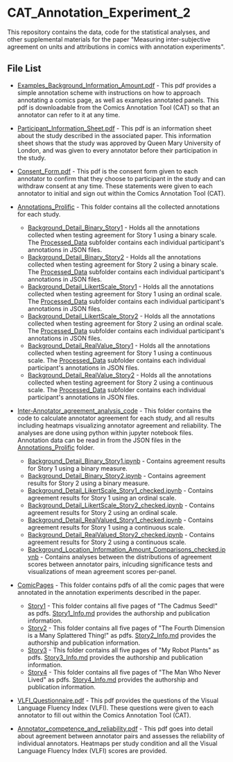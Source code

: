 # CAT_Annotation_Experiment_2

This repository contains the data, code for the statistical analyses, and other supplemental materials for the paper "Measuring inter-subjective agreement on units and attributions in comics with annotation experiments".

## File List


* [Examples_Background_Information_Amount.pdf](Examples_Background_Information_Amount.pdf) - This pdf provides a simple annotation scheme with instructions on how to approach annotating a comics page, as well as examples annotated panels. This pdf is downloadable from the Comics Annotation Tool (CAT) so that an annotator can refer to it at any time.

* [Participant_Information_Sheet.pdf](Participant_Information_Sheet.pdf) - This pdf is an information sheet about the study described in the associated paper. This information sheet shows that the study was approved by Queen Mary University of London, and was given to every annotator before their participation in the study.

* [Consent_Form.pdf](Consent_Form.pdf) - This pdf is the consent form given to each annotator to confirm that they choose to participant in the study and can withdraw consent at any time. These statements were given to each annotator to initial and sign out within the Comics Annotation Tool (CAT).

* [Annotations_Prolific](Annotations_Prolific) - This folder contains all the collected annotations for each study.
  
  * [Background_Detail_Binary_Story1](Annotations_Prolific/Background_Detail_Binary_Story1) - Holds all the annotations collected when testing agreement for Story 1 using a binary scale. The [Processed_Data](Annotations_Prolific/Background_Detail_Binary_Story1/Processed_Data) subfolder contains each individual participant's annotations in JSON files. 
  * [Background_Detail_Binary_Story2](Background_Detail_Binary_Story2) - Holds all the annotations collected when testing agreement for Story 2 using a binary scale. The [Processed_Data](Processed_Data) subfolder contains each individual participant's annotations in JSON files.
  * [Background_Detail_LikertScale_Story1](Background_Detail_LikertScale_Story1) - Holds all the annotations collected when testing agreement for Story 1 using an ordinal scale. The [Processed_Data](Processed_Data) subfolder contains each individual participant's annotations in JSON files.
  * [Background_Detail_LikertScale_Story2](Background_Detail_LikertScale_Story2) - Holds all the annotations collected when testing agreement for Story 2 using an ordinal scale. The [Processed_Data](Processed_Data) subfolder contains each individual participant's annotations in JSON files.
  * [Background_Detail_RealValue_Story1](Background_Detail_RealValue_Story1) - Holds all the annotations collected when testing agreement for Story 1 using a continuous scale. The [Processed_Data](Processed_Data) subfolder contains each individual participant's annotations in JSON files.
  * [Background_Detail_RealValue_Story2](Background_Detail_RealValue_Story2) - Holds all the annotations collected when testing agreement for Story 2 using a continuous scale. The [Processed_Data](Processed_Data) subfolder contains each individual participant's annotations in JSON files.
 
* [Inter-Annotator_agreement_analysis_code](Inter-Annotator_agreement_analysis_code) - This folder contains the code to calculate annotator agreement for each study, and all results including heatmaps visualizing annotator agreement and reliability. The analyses are done using python within jupyter notebook files. Annotation data can be read in from the JSON files in the [Annotations_Prolific](Annotations_Prolific) folder. 

  * [Background_Detail_Binary_Story1.ipynb](Background_Detail_Binary_Story1.ipynb) - Contains agreement results for Story 1 using a binary measure.
  * [Background_Detail_Binary_Story2.ipynb](Background_Detail_Binary_Story2.ipynb) - Contains agreement results for Story 2 using a binary measure.
  * [Background_Detail_LikertScale_Story1_checked.ipynb](Background_Detail_LikertScale_Story1_checked.ipynb) - Contains agreement results for Story 1 using an ordinal scale.
  * [Background_Detail_LikertScale_Story2_checked.ipynb](Background_Detail_LikertScale_Story2_checked.ipynb) - Contains agreement results for Story 2 using an ordinal scale.
  * [Background_Detail_RealValued_Story1_checked.ipynb](Background_Detail_RealValued_Story1_checked.ipynb) - Contains agreement results for Story 1 using a continuous scale.
  * [Background_Detail_RealValued_Story2_checked.ipynb](Background_Detail_RealValued_Story2_checked.ipynb) - Contains agreement results for Story 2 using a continuous scale.
  * [Background_Location_Information_Amount_Comparisons_checked.ipynb](Background_Location_Information_Amount_Comparisons_checked.ipynb) - Contains analyses between the distributions of agreement scores between annotator pairs, inlcuding significance tests and visualizations of mean agreement scores per-panel. 

* [ComicPages](ComicPages) - This folder contains pdfs of all the comic pages that were annotated in the annotation experiments described in the paper. 

  * [Story1](ComicPages/Story1) - This folder contains all five pages of "The Cadmus Seed!" as pdfs. [Story1_Info.md](ComicPages/Story1/Story1_Info.md) provides the authorship and publication information. 
  * [Story2](ComicPages/Story2) - This folder contains all five pages of "The Fourth Dimension is a Many Splattered Thing!" as pdfs. [Story2_Info.md](ComicPages/Story2/Story2_Info.md) provides the authorship and publication information.
  * [Story3](ComicPages/Story3) - This folder contains all five pages of "My Robot Plants" as pdfs. [Story3_Info.md](ComicPages/Story3/Story3_Info.md) provides the authorship and publication information.
  * [Story4](ComicPages/Story4) - This folder contains all five pages of "The Man Who Never Lived" as pdfs. [Story4_Info.md](ComicPages/Story4/Story4_Info.md) provides the authorship and publication information.

* [VLFI_Questionnaire.pdf](VLFI_Questionnaire.pdf) - This pdf provides the questions of the Visual Language Fluency Index (VLFI). These questions were given to each annotator to fill out within the Comics Annotation Tool (CAT).  

* [Annotator_competence_and_reliability.pdf](Annotator_competence_and_reliability.pdf) - This pdf goes into detail about agreement between annotator pairs and assesses the reliability of individual annotators. Heatmaps per study condition and all the Visual Language Fluency Index (VLFI) scores are provided. 




